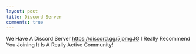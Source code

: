 ```yaml
---
layout: post
title: Discord Server 
comments: true
---
```

We Have A Discord Server https://discord.gg/5jpmgJG I Really Recommend You Joining It Is A Really Active Community!


